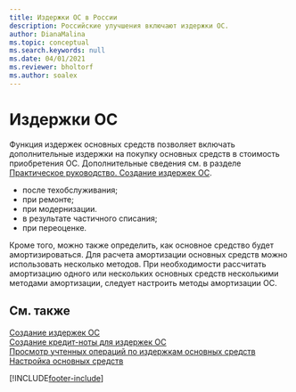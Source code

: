 ```yaml
---
title: Издержки ОС в России
description: Российские улучшения включают издержки ОС.
author: DianaMalina
ms.topic: conceptual
ms.search.keywords: null
ms.date: 04/01/2021
ms.reviewer: bholtorf
ms.author: soalex
---
```


# <a name="fixed-asset-charges"></a>Издержки ОС

Функция издержек основных средств позволяет включать дополнительные издержки на покупку основных средств в стоимость приобретения ОС. Дополнительные сведения см. в разделе [Практическое руководство. Создание издержек ОС](how-to-create-a-fixed-asset-charge.md). 

- после техобслуживания;
- при ремонте;
- при модернизации.
- в результате частичного списания;
- при переоценке.

Кроме того, можно также определить, как основное средство будет амортизироваться. Для расчета амортизации основных средств можно использовать несколько методов. При необходимости рассчитать амортизацию одного или нескольких основных средств несколькими методами амортизации, следует настроить методы амортизации ОС.

## <a name="see-also"></a>См. также

[Создание издержек ОС](How-to-Create-a-Fixed-Asset-Charge.md)  
[Создание кредит-ноты для издержек ОС](How-to-Create-a-Credit-Memo-for-a-Fixed-Asset-Charge.md)  
[Просмотр учтенных операций по издержкам основных средств](How-to-View-Posted-Entries-on-a-Fixed-Asset-Charge.md)  
[Настройка основных средств](../../fa-setup.md)  


[!INCLUDE[footer-include](../../includes/footer-banner.md)]
